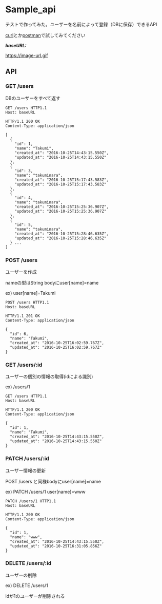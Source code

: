 # Sample_api

テストで作ってみた。ユーザーを名前によって登録（DBに保存）できるAPI

  [curl](http://d.hatena.ne.jp/thata/20100207/1265554365)とか[postman](https://chrome.google.com/webstore/detail/postman/fhbjgbiflinjbdggehcddcbncdddomop?hl=ja)で試してみてください

***baseURL:***

https://image-url.gif

## API

### GET /users

DBのユーザーをすべて返す

    GET /users HTTP1.1
    Host: baseURL

    HTTP/1.1 200 OK
    Content-Type: application/json

    [
      {
        "id": 1,
        "name": "Takumi",
        "created_at": "2016-10-25T14:43:15.550Z",
        "updated_at": "2016-10-25T14:43:15.550Z"
      },
      {
        "id": 3,
        "name": "takuminara",
        "created_at": "2016-10-25T15:17:43.583Z",
        "updated_at": "2016-10-25T15:17:43.583Z"
      },
      {
        "id": 4,
        "name": "takuminara",
        "created_at": "2016-10-25T15:25:36.907Z",
        "updated_at": "2016-10-25T15:25:36.907Z"
      },
      {
        "id": 5,
        "name": "takuminara",
        "created_at": "2016-10-25T15:28:46.635Z",
        "updated_at": "2016-10-25T15:28:46.635Z"
      } ...
    ]

### POST /users

  ユーザーを作成

  nameの型はString bodyにuser[name]=name

  ex) user[name]=Takumi

    POST /users HTTP1.1
    Host: baseURL

    HTTP/1.1 201 OK
    Content-Type: application/json

    {
      "id": 6,
      "name": "Takumi",
      "created_at": "2016-10-25T16:02:59.767Z",
      "updated_at": "2016-10-25T16:02:59.767Z"
    }

### GET /users/:id
ユーザーの個別の情報の取得(idによる識別)

  ex) /users/1

    GET /users HTTP1.1
    Host: baseURL

    HTTP/1.1 200 OK
    Content-Type: application/json

    {
      "id": 1,
      "name": "Takumi",
      "created_at": "2016-10-25T14:43:15.550Z",
      "updated_at": "2016-10-25T14:43:15.550Z"
    }

### PATCH /users/:id
ユーザー情報の更新

  POST /users と同様bodyにuser[name]=name

  ex) PATCH /users/1 user[name]=www

    PATCH /users/1 HTTP1.1
    Host: baseURL

    HTTP/1.1 200 OK
    Content-Type: application/json

    {
      "id": 1,
      "name": "www",
      "created_at": "2016-10-25T14:43:15.550Z",
      "updated_at": "2016-10-25T16:31:05.856Z"
    }

### DELETE /users/:id
ユーザーの削除

  ex) DELETE /users/1

  idが1のユーザーが削除される
